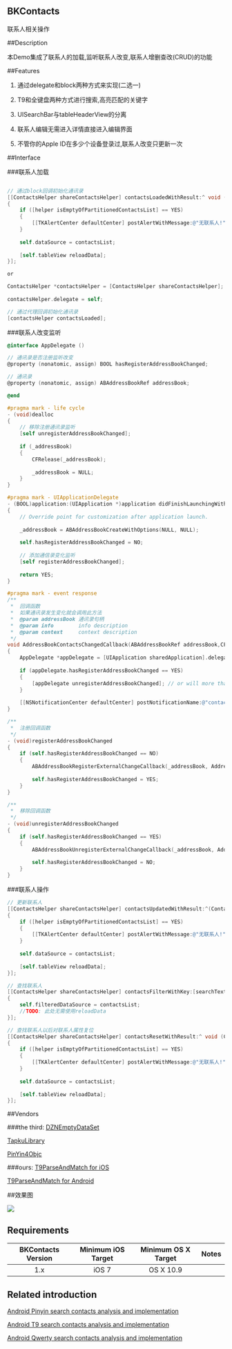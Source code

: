 ## BKContacts

联系人相关操作

##Description

本Demo集成了联系人的加载,监听联系人改变,联系人增删查改(CRUD)的功能

##Features

1. 通过delegate和block两种方式来实现(二选一)

2. T9和全键盘两种方式进行搜索,高亮匹配的关键字

3. UISearchBar与tableHeaderView的分离

4. 联系人编辑无需进入详情直接进入编辑界面

5. 不管你的Apple ID在多少个设备登录过,联系人改变只更新一次

##Interface

###联系人加载

```objective-c

// 通过block回调初始化通讯录
[[ContactsHelper shareContactsHelper] contactsLoadedWithResult:^ void (ContactsHelper *helper, NSArray *contactsList)
{
    if ([helper isEmptyOfPartitionedContactsList] == YES)
    {
        [[TKAlertCenter defaultCenter] postAlertWithMessage:@"无联系人!"];
    }
    
    self.dataSource = contactsList;
    
    [self.tableView reloadData];
}];

or

ContactsHelper *contactsHelper = [ContactsHelper shareContactsHelper];
    
contactsHelper.delegate = self;

// 通过代理回调初始化通讯录
[contactsHelper contactsLoaded];
```

###联系人改变监听

```objective-c
@interface AppDelegate ()

// 通讯录是否注册监听改变
@property (nonatomic, assign) BOOL hasRegisterAddressBookChanged;

// 通讯录
@property (nonatomic, assign) ABAddressBookRef addressBook;

@end

#pragma mark - life cycle
- (void)dealloc
{
    // 移除注册通讯录监听
    [self unregisterAddressBookChanged];
    
    if (_addressBook)
    {
        CFRelease(_addressBook);
        
        _addressBook = NULL;
    }
}

#pragma mark - UIApplicationDelegate
- (BOOL)application:(UIApplication *)application didFinishLaunchingWithOptions:(NSDictionary *)launchOptions
{
    // Override point for customization after application launch.
    
    _addressBook = ABAddressBookCreateWithOptions(NULL, NULL);
    
    self.hasRegisterAddressBookChanged = NO;
    
    // 添加通信录变化监听
    [self registerAddressBookChanged];
    
    return YES;
}

#pragma mark - event response
/**
 *  回调函数
 *  如果通讯录发生变化就会调用此方法
 *  @param addressBook 通讯录句柄
 *  @param info        info description
 *  @param context     context description
 */
void AddressBookContactsChangedCallback(ABAddressBookRef addressBook,CFDictionaryRef info,void *context)
{
    AppDelegate *appDelegate = [UIApplication sharedApplication].delegate;
    
    if (appDelegate.hasRegisterAddressBookChanged == YES)
    {
        [appDelegate unregisterAddressBookChanged]; // or will more than once
    }
    
    [[NSNotificationCenter defaultCenter] postNotificationName:@"contactChanged" object:appDelegate userInfo:nil];
}

/**
 *  注册回调函数
 */
- (void)registerAddressBookChanged
{
    if (self.hasRegisterAddressBookChanged == NO)
    {
        ABAddressBookRegisterExternalChangeCallback(_addressBook, AddressBookContactsChangedCallback, (__bridge void *)(self));
        
        self.hasRegisterAddressBookChanged = YES;
    }
}

/**
 *  移除回调函数
 */
- (void)unregisterAddressBookChanged
{
    if (self.hasRegisterAddressBookChanged == YES)
    {
        ABAddressBookUnregisterExternalChangeCallback(_addressBook, AddressBookContactsChangedCallback, (__bridge void *)(self));
        
        self.hasRegisterAddressBookChanged = NO;
    }
}
```

###联系人操作

```objective-c
// 更新联系人
[[ContactsHelper shareContactsHelper] contactsUpdatedWithResult:^(ContactsHelper *helper, NSArray *contactsList)
{
    if ([helper isEmptyOfPartitionedContactsList] == YES)
    {
        [[TKAlertCenter defaultCenter] postAlertWithMessage:@"无联系人!"];
    }
    
    self.dataSource = contactsList;
    
    [self.tableView reloadData];
}];

// 查找联系人
[[ContactsHelper shareContactsHelper] contactsFilterWithKey:[searchText lowercaseString] byType:ContactsFilterTypeQuery withResult:^ void (ContactsHelper *helper, NSArray *contactsList)
{
    self.filteredDataSource = contactsList;
    //TODO: 此处无需使用reloadData
}];

// 查找联系人以后对联系人属性复位
[[ContactsHelper shareContactsHelper] contactsResetWithResult:^ void (ContactsHelper *helper, NSArray *contactsList)
{
    if ([helper isEmptyOfPartitionedContactsList] == YES)
    {
        [[TKAlertCenter defaultCenter] postAlertWithMessage:@"无联系人!"];
    }
    
    self.dataSource = contactsList;
    
    [self.tableView reloadData];
}];
```

##Vendors

###the third:
[DZNEmptyDataSet](https://github.com/dzenbot/DZNEmptyDataSet)

[TapkuLibrary](https://github.com/devinross/tapkulibrary)

[PinYin4Objc](https://github.com/kimziv/PinYin4Objc)

###ours:
[T9ParseAndMatch for iOS](https://github.com/BossKing/BKContacts)

[T9ParseAndMatch for Android](https://github.com/handsomezhou/PinyinSearchLibrary)

##效果图

<img src="https://github.com/BossKing/BKContacts/blob/master/BKContacts.gif"/>

## Requirements

| BKContacts Version | Minimum iOS Target  | Minimum OS X Target  |                                   Notes                                   |
|:--------------------:|:---------------------------:|:----------------------------:|:-------------------------------------------------------------------------:|
|          1.x         |            iOS 7            |           OS X 10.9          |        |                                                                           |

## Related introduction

[Android Pinyin search contacts analysis and implementation](http://blog.csdn.net/zjqyjg/article/details/41360769)

[Android T9 search contacts analysis and implementation](http://blog.csdn.net/zjqyjg/article/details/41182911)

[Android Qwerty search contacts analysis and implementation](http://blog.csdn.net/zjqyjg/article/details/41318907)


